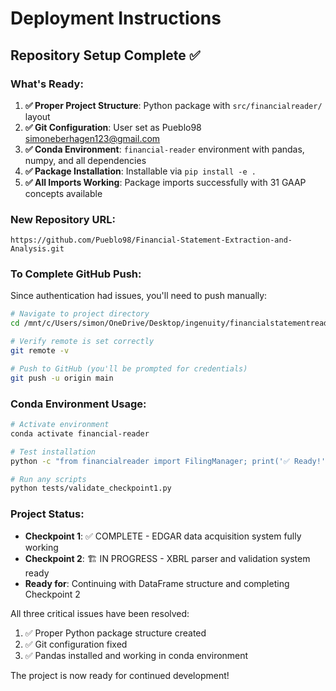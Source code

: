 # Deployment Instructions

## Repository Setup Complete ✅

### What's Ready:
1. **✅ Proper Project Structure**: Python package with `src/financialreader/` layout
2. **✅ Git Configuration**: User set as Pueblo98 <simoneberhagen123@gmail.com>
3. **✅ Conda Environment**: `financial-reader` environment with pandas, numpy, and all dependencies
4. **✅ Package Installation**: Installable via `pip install -e .`
5. **✅ All Imports Working**: Package imports successfully with 31 GAAP concepts available

### New Repository URL:
```
https://github.com/Pueblo98/Financial-Statement-Extraction-and-Analysis.git
```

### To Complete GitHub Push:
Since authentication had issues, you'll need to push manually:

```bash
# Navigate to project directory
cd /mnt/c/Users/simon/OneDrive/Desktop/ingenuity/financialstatementreader

# Verify remote is set correctly
git remote -v

# Push to GitHub (you'll be prompted for credentials)
git push -u origin main
```

### Conda Environment Usage:
```bash
# Activate environment
conda activate financial-reader

# Test installation
python -c "from financialreader import FilingManager; print('✅ Ready!')"

# Run any scripts
python tests/validate_checkpoint1.py
```

### Project Status:
- **Checkpoint 1**: ✅ COMPLETE - EDGAR data acquisition system fully working
- **Checkpoint 2**: 🏗️ IN PROGRESS - XBRL parser and validation system ready
- **Ready for**: Continuing with DataFrame structure and completing Checkpoint 2

All three critical issues have been resolved:
1. ✅ Proper Python package structure created
2. ✅ Git configuration fixed 
3. ✅ Pandas installed and working in conda environment

The project is now ready for continued development!